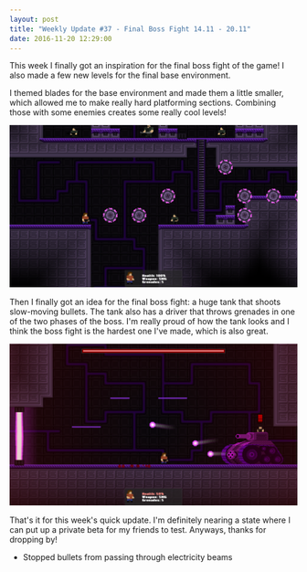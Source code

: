 ```yaml
---
layout: post
title: "Weekly Update #37 - Final Boss Fight 14.11 - 20.11"
date: 2016-11-20 12:29:00
---
```


This week I finally got an inspiration for the final boss fight of the game! I also made a few new levels for the final base environment.

I themed blades for the base environment and made them a little smaller, which allowed me to make really hard platforming sections. Combining those with some enemies creates some really cool levels!

![Such challenge.](/assets/WeeklyUpdates/37/Blades.png)

Then I finally got an idea for the final boss fight: a huge tank that shoots slow-moving bullets. The tank also has a driver that throws grenades in one of the two phases of the boss.
I'm really proud of how the tank looks and I think the boss fight is the hardest one I've made, which is also great.

![AAAAAAAAAAA!](/assets/WeeklyUpdates/37/Boss.png)

That's it for this week's quick update. I'm definitely nearing a state where I can put up a private beta for my friends to test. Anyways, thanks for dropping by!

* Stopped bullets from passing through electricity beams